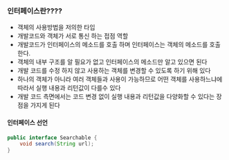 ### 인터페이스란????
* 객체의 사용방법을 저의한 타입
* 개발코드와 객체가 서로 통신 하는 접점 역할
* 개발코드가 인터페이스의 메소드를 호출 하며 인터페이스는 객체의 메소드를 호출 한다.
* 객체의 내부 구조를 알 필요가 없고 인터페이스의 메소드만 알고 있으면 된다
* 개발 코드를 수정 하지 않고 사용하는 객체를 변경할 수 있도록 하기 위해 있다
* 하나의 객체가 아니라 여러 객체들과 사용이 가능하므로 어떤 객체를 사용하느냐에 따라서 실행 내용과 리턴값이 다를수 있다
* 개발 코드 측면에서는 코드 변경 없이 실행 내용과 리턴값을 다양화할 수 있다는 장점을 가지게 된다

#### 인터페이스 선언
```java
public interface Searchable {
	void search(String url);
}
```

